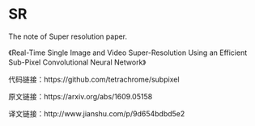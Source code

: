# SR

<p>The note of Super resolution paper.</p>



<p><a url="https://arxiv.org/abs/1609.05158">《Real-Time Single Image and Video Super-Resolution Using an Efficient Sub-Pixel Convolutional Neural Network》</a></p>
<p>代码链接：https://github.com/tetrachrome/subpixel</p>
<p>原文链接：https://arxiv.org/abs/1609.05158 </p>
<p>译文链接：http://www.jianshu.com/p/9d654bdbd5e2</p> 
